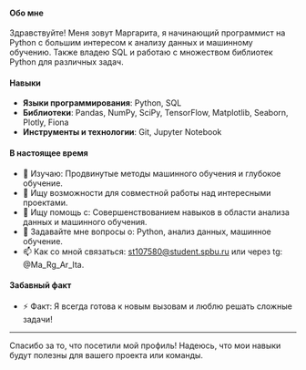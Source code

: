 #### Обо мне

Здравствуйте! Меня зовут Маргарита, я начинающий программист на Python с большим интересом к анализу данных и машинному обучению. Также владею SQL и работаю с множеством библиотек Python для различных задач.

#### Навыки

- **Языки программирования**: Python, SQL
- **Библиотеки**: Pandas, NumPy, SciPy, TensorFlow, Matplotlib, Seaborn, Plotly, Fiona
- **Инструменты и технологии**: Git, Jupyter Notebook

#### В настоящее время

- 🌱 Изучаю: Продвинутые методы машинного обучения и глубокое обучение.
- 👯 Ищу возможности для совместной работы над интересными проектами.
- 🤔 Ищу помощь с: Совершенствованием навыков в области анализа данных и машинного обучения.
- 💬 Задавайте мне вопросы о: Python, анализ данных, машинное обучение.
- 📫 Как со мной связаться: st107580@student.spbu.ru или через tg: @Ma_Rg_Ar_Ita.

#### Забавный факт

- ⚡ Факт: Я всегда готова к новым вызовам и люблю решать сложные задачи!

---

Спасибо за то, что посетили мой профиль! Надеюсь, что мои навыки будут полезны для вашего проекта или команды.
